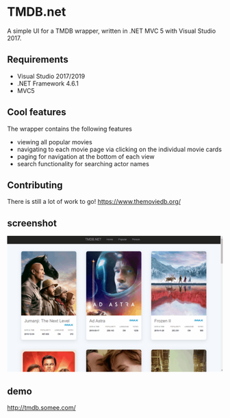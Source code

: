 # TMDB.net

A simple UI for a TMDB wrapper, written in .NET MVC 5 with Visual Studio 2017.

## Requirements

- Visual Studio 2017/2019
- .NET Framework 4.6.1
- MVC5

## Cool features

The wrapper contains the following features

- viewing all popular movies
- navigating to each movie page via clicking on the individual movie cards
- paging for navigation at the bottom of each view
- search functionality for searching actor names

## Contributing

There is still a lot of work to go!
https://www.themoviedb.org/

## screenshot
![](TMDB-net-demo.gif)

## demo
http://tmdb.somee.com/

